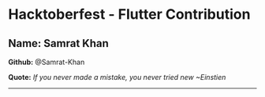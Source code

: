 # Hacktoberfest - Flutter Contribution

## Name: Samrat Khan

**Github:** @Samrat-Khan

**Quote:** *If you never made a mistake, you never tried new ~Einstien*

---